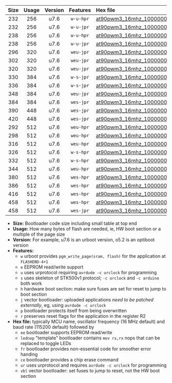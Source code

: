 |Size|Usage|Version|Features|Hex file|
|:-:|:-:|:-:|:-:|:--|
|232|256|u7.6|`w-u-hpr`|[at90pwm3_16mhz_1000000bps_ur.hex](https://raw.githubusercontent.com/stefanrueger/urboot/main/bootloaders/at90pwm3/fcpu_16mhz/1000000_bps/at90pwm3_16mhz_1000000bps_ur.hex)|
|232|256|u7.6|`w-u-jpr`|[at90pwm3_16mhz_1000000bps_ur_vbl.hex](https://raw.githubusercontent.com/stefanrueger/urboot/main/bootloaders/at90pwm3/fcpu_16mhz/1000000_bps/at90pwm3_16mhz_1000000bps_ur_vbl.hex)|
|238|256|u7.6|`w-u-hpr`|[at90pwm3_16mhz_1000000bps_lednop_ur.hex](https://raw.githubusercontent.com/stefanrueger/urboot/main/bootloaders/at90pwm3/fcpu_16mhz/1000000_bps/at90pwm3_16mhz_1000000bps_lednop_ur.hex)|
|238|256|u7.6|`w-u-jpr`|[at90pwm3_16mhz_1000000bps_lednop_ur_vbl.hex](https://raw.githubusercontent.com/stefanrueger/urboot/main/bootloaders/at90pwm3/fcpu_16mhz/1000000_bps/at90pwm3_16mhz_1000000bps_lednop_ur_vbl.hex)|
|296|320|u7.6|`weu-jpr`|[at90pwm3_16mhz_1000000bps_ee_ur_vbl.hex](https://raw.githubusercontent.com/stefanrueger/urboot/main/bootloaders/at90pwm3/fcpu_16mhz/1000000_bps/at90pwm3_16mhz_1000000bps_ee_ur_vbl.hex)|
|302|320|u7.6|`weu-jpr`|[at90pwm3_16mhz_1000000bps_ee_lednop_ur_vbl.hex](https://raw.githubusercontent.com/stefanrueger/urboot/main/bootloaders/at90pwm3/fcpu_16mhz/1000000_bps/at90pwm3_16mhz_1000000bps_ee_lednop_ur_vbl.hex)|
|320|320|u7.6|`weu-jpr`|[at90pwm3_16mhz_1000000bps_ee_lednop_fr_ur_vbl.hex](https://raw.githubusercontent.com/stefanrueger/urboot/main/bootloaders/at90pwm3/fcpu_16mhz/1000000_bps/at90pwm3_16mhz_1000000bps_ee_lednop_fr_ur_vbl.hex)|
|330|384|u7.6|`w-s-jpr`|[at90pwm3_16mhz_1000000bps_vbl.hex](https://raw.githubusercontent.com/stefanrueger/urboot/main/bootloaders/at90pwm3/fcpu_16mhz/1000000_bps/at90pwm3_16mhz_1000000bps_vbl.hex)|
|336|384|u7.6|`w-s-jpr`|[at90pwm3_16mhz_1000000bps_lednop_vbl.hex](https://raw.githubusercontent.com/stefanrueger/urboot/main/bootloaders/at90pwm3/fcpu_16mhz/1000000_bps/at90pwm3_16mhz_1000000bps_lednop_vbl.hex)|
|348|384|u7.6|`weu-jpr`|[at90pwm3_16mhz_1000000bps_ee_lednop_fr_ce_ur_vbl.hex](https://raw.githubusercontent.com/stefanrueger/urboot/main/bootloaders/at90pwm3/fcpu_16mhz/1000000_bps/at90pwm3_16mhz_1000000bps_ee_lednop_fr_ce_ur_vbl.hex)|
|384|384|u7.6|`wes-jpr`|[at90pwm3_16mhz_1000000bps_ee_vbl.hex](https://raw.githubusercontent.com/stefanrueger/urboot/main/bootloaders/at90pwm3/fcpu_16mhz/1000000_bps/at90pwm3_16mhz_1000000bps_ee_vbl.hex)|
|390|448|u7.6|`wes-jpr`|[at90pwm3_16mhz_1000000bps_ee_lednop_vbl.hex](https://raw.githubusercontent.com/stefanrueger/urboot/main/bootloaders/at90pwm3/fcpu_16mhz/1000000_bps/at90pwm3_16mhz_1000000bps_ee_lednop_vbl.hex)|
|420|448|u7.6|`wes-jpr`|[at90pwm3_16mhz_1000000bps_ee_lednop_fr_vbl.hex](https://raw.githubusercontent.com/stefanrueger/urboot/main/bootloaders/at90pwm3/fcpu_16mhz/1000000_bps/at90pwm3_16mhz_1000000bps_ee_lednop_fr_vbl.hex)|
|292|512|u7.6|`weu-hpr`|[at90pwm3_16mhz_1000000bps_ee_ur.hex](https://raw.githubusercontent.com/stefanrueger/urboot/main/bootloaders/at90pwm3/fcpu_16mhz/1000000_bps/at90pwm3_16mhz_1000000bps_ee_ur.hex)|
|298|512|u7.6|`weu-hpr`|[at90pwm3_16mhz_1000000bps_ee_lednop_ur.hex](https://raw.githubusercontent.com/stefanrueger/urboot/main/bootloaders/at90pwm3/fcpu_16mhz/1000000_bps/at90pwm3_16mhz_1000000bps_ee_lednop_ur.hex)|
|316|512|u7.6|`weu-hpr`|[at90pwm3_16mhz_1000000bps_ee_lednop_fr_ur.hex](https://raw.githubusercontent.com/stefanrueger/urboot/main/bootloaders/at90pwm3/fcpu_16mhz/1000000_bps/at90pwm3_16mhz_1000000bps_ee_lednop_fr_ur.hex)|
|326|512|u7.6|`w-s-hpr`|[at90pwm3_16mhz_1000000bps.hex](https://raw.githubusercontent.com/stefanrueger/urboot/main/bootloaders/at90pwm3/fcpu_16mhz/1000000_bps/at90pwm3_16mhz_1000000bps.hex)|
|332|512|u7.6|`w-s-hpr`|[at90pwm3_16mhz_1000000bps_lednop.hex](https://raw.githubusercontent.com/stefanrueger/urboot/main/bootloaders/at90pwm3/fcpu_16mhz/1000000_bps/at90pwm3_16mhz_1000000bps_lednop.hex)|
|344|512|u7.6|`weu-hpr`|[at90pwm3_16mhz_1000000bps_ee_lednop_fr_ce_ur.hex](https://raw.githubusercontent.com/stefanrueger/urboot/main/bootloaders/at90pwm3/fcpu_16mhz/1000000_bps/at90pwm3_16mhz_1000000bps_ee_lednop_fr_ce_ur.hex)|
|380|512|u7.6|`wes-hpr`|[at90pwm3_16mhz_1000000bps_ee.hex](https://raw.githubusercontent.com/stefanrueger/urboot/main/bootloaders/at90pwm3/fcpu_16mhz/1000000_bps/at90pwm3_16mhz_1000000bps_ee.hex)|
|386|512|u7.6|`wes-hpr`|[at90pwm3_16mhz_1000000bps_ee_lednop.hex](https://raw.githubusercontent.com/stefanrueger/urboot/main/bootloaders/at90pwm3/fcpu_16mhz/1000000_bps/at90pwm3_16mhz_1000000bps_ee_lednop.hex)|
|416|512|u7.6|`wes-hpr`|[at90pwm3_16mhz_1000000bps_ee_lednop_fr.hex](https://raw.githubusercontent.com/stefanrueger/urboot/main/bootloaders/at90pwm3/fcpu_16mhz/1000000_bps/at90pwm3_16mhz_1000000bps_ee_lednop_fr.hex)|
|458|512|u7.6|`wes-hpr`|[at90pwm3_16mhz_1000000bps_ee_lednop_fr_ce.hex](https://raw.githubusercontent.com/stefanrueger/urboot/main/bootloaders/at90pwm3/fcpu_16mhz/1000000_bps/at90pwm3_16mhz_1000000bps_ee_lednop_fr_ce.hex)|
|458|512|u7.6|`wes-jpr`|[at90pwm3_16mhz_1000000bps_ee_lednop_fr_ce_vbl.hex](https://raw.githubusercontent.com/stefanrueger/urboot/main/bootloaders/at90pwm3/fcpu_16mhz/1000000_bps/at90pwm3_16mhz_1000000bps_ee_lednop_fr_ce_vbl.hex)|

- **Size:** Bootloader code size including small table at top end
- **Usage:** How many bytes of flash are needed, ie, HW boot section or a multiple of the page size
- **Version:** For example, u7.6 is an urboot version, o5.2 is an optiboot version
- **Features:**
  + `w` urboot provides `pgm_write_page(sram, flash)` for the application at `FLASHEND-4+1`
  + `e` EEPROM read/write support
  + `u` uses urprotocol requiring `avrdude -c urclock` for programming
  + `s` uses skeleton of STK500v1 protocol; `-c urclock` and `-c arduino` both work
  + `h` hardware boot section: make sure fuses are set for reset to jump to boot section
  + `j` vector bootloader: uploaded applications *need to be patched externally*, eg, using `avrdude -c urclock`
  + `p` bootloader protects itself from being overwritten
  + `r` preserves reset flags for the application in the register R2
- **Hex file:** typically MCU name, oscillator frequency (16 MHz default) and baud rate (115200 default) followed by
  + `ee` bootloader supports EEPROM read/write
  + `lednop` "template" bootloader contains `mov rx,rx` nops that can be replaced to toggle LEDs
  + `fr` bootloader provides non-essential code for smoother error handing
  + `ce` bootloader provides a chip erase command
  + `ur` uses urprotocol and requires `avrdude -c urclock` for programming
  + `vbl` vector bootloader: set fuses to jump to reset, not the HW boot section
